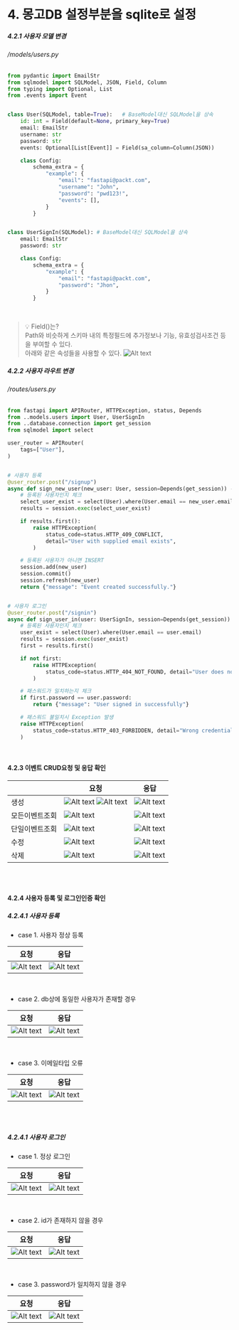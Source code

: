 # 4. 몽고DB 설정부분을 sqlite로 설정

##### 4.2.1 사용자 모델 변경

###### /models/users.py
```python
from pydantic import EmailStr
from sqlmodel import SQLModel, JSON, Field, Column
from typing import Optional, List
from .events import Event


class User(SQLModel, table=True):   # BaseModel대신 SQLModel을 상속
    id: int = Field(default=None, primary_key=True)
    email: EmailStr
    username: str
    password: str
    events: Optional[List[Event]] = Field(sa_column=Column(JSON))

    class Config:
        schema_extra = {
            "example": {
                "email": "fastapi@packt.com",
                "username": "John",
                "password": "pwd123!",
                "events": [],
            }
        }


class UserSignIn(SQLModel): # BaseModel대신 SQLModel을 상속
    email: EmailStr
    password: str

    class Config:
        schema_extra = {
            "example": {
                "email": "fastapi@packt.com",
                "password": "Jhon",
            }
        }
```

<br/>

> 💡 Field()는?  
> Path와 비슷하게 스키마 내의 특정필드에 추가정보나 기능, 유효성검사조건 등을 부여할 수 있다.  
> 아래와 같은 속성들을 사용할 수 있다.
> ![Alt text](img/part4_ch4_new_image3.png)

##### 4.2.2 사용자 라우트 변경

###### /routes/users.py
```python
from fastapi import APIRouter, HTTPException, status, Depends
from ..models.users import User, UserSignIn
from ..database.connection import get_session
from sqlmodel import select

user_router = APIRouter(
    tags=["User"],
)


# 사용자 등록
@user_router.post("/signup")
async def sign_new_user(new_user: User, session=Depends(get_session)) -> dict:
    # 등록된 사용자인지 체크
    select_user_exist = select(User).where(User.email == new_user.email)
    results = session.exec(select_user_exist)

    if results.first():
        raise HTTPException(
            status_code=status.HTTP_409_CONFLICT,
            detail="User with supplied email exists",
        )

    # 등록된 사용자가 아니면 INSERT
    session.add(new_user)
    session.commit()
    session.refresh(new_user)
    return {"message": "Event created successfully."}


# 사용자 로그인
@user_router.post("/signin")
async def sign_user_in(user: UserSignIn, session=Depends(get_session)) -> dict:
    # 등록된 사용자인지 체크
    user_exist = select(User).where(User.email == user.email)
    results = session.exec(user_exist)
    first = results.first()

    if not first:
        raise HTTPException(
            status_code=status.HTTP_404_NOT_FOUND, detail="User does not exist"
        )

    # 패스워드가 일치하는지 체크
    if first.password == user.password:
        return {"message": "User signed in successfully"}

    # 패스워드 불일치시 Exception 발생
    raise HTTPException(
        status_code=status.HTTP_403_FORBIDDEN, detail="Wrong credentials passed"
    )

```

<br/>

#### 4.2.3 이벤트 CRUD요청 및 응답 확인

|                | 요청                                                                               | 응답                                       |
| -------------- | ---------------------------------------------------------------------------------- | ------------------------------------------ |
| 생성           | ![Alt text](img/part4_ch4_new_image.png) ![Alt text](img/part4_ch4_new_image4.png) | ![Alt text](img/part4_ch4_new_image1.png)  |
| 모든이벤트조회 | ![Alt text](img/part4_ch4_new_image2.png)                                          | ![Alt text](img/part4_ch4_new_image5.png)  |
| 단일이벤트조회 | ![Alt text](img/part4_ch4_new_image6.png)                                          | ![Alt text](img/part4_ch4_new_image7.png)  |
| 수정           | ![Alt text](img/part4_ch4_new_image8.png)                                          | ![Alt text](img/part4_ch4_new_image9.png)  |
| 삭제           | ![Alt text](img/part4_ch4_new_image10.png)                                         | ![Alt text](img/part4_ch4_new_image11.png) |

<br/>
<br/>

#### 4.2.4 사용자 등록 및 로그인인증 확인

##### 4.2.4.1 사용자 등록

- case 1. 사용자 정상 등록
  
| 요청                                       | 응답                                       |
| ------------------------------------------ | ------------------------------------------ |
| ![Alt text](img/part4_ch4_new_image12.png) | ![Alt text](img/part4_ch4_new_image13.png) |

<br/>

- case 2. db상에 동일한 사용자가 존재할 경우

| 요청                                       | 응답                                       |
| ------------------------------------------ | ------------------------------------------ |
| ![Alt text](img/part4_ch4_new_image12.png) | ![Alt text](img/part4_ch4_new_image14.png) |

<br/>

- case 3. 이메일타입 오류
  
| 요청                                       | 응답                                       |
| ------------------------------------------ | ------------------------------------------ |
| ![Alt text](img/part4_ch4_new_image21.png) | ![Alt text](img/part4_ch4_new_image22.png) |

<br/>
<br/>

##### 4.2.4.1 사용자 로그인

- case 1. 정상 로그인

| 요청                                       | 응답                                       |
| ------------------------------------------ | ------------------------------------------ |
| ![Alt text](img/part4_ch4_new_image15.png) | ![Alt text](img/part4_ch4_new_image16.png) |

<br/>

- case 2. id가 존재하지 않을 경우

| 요청                                       | 응답                                       |
| ------------------------------------------ | ------------------------------------------ |
| ![Alt text](img/part4_ch4_new_image17.png) | ![Alt text](img/part4_ch4_new_image18.png) |

<br/>

- case 3. password가 일치하지 않을 경우

| 요청                                       | 응답                                       |
| ------------------------------------------ | ------------------------------------------ |
| ![Alt text](img/part4_ch4_new_image19.png) | ![Alt text](img/part4_ch4_new_image20.png) |